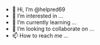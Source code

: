 - 👋 Hi, I’m @helpred69
- 👀 I’m interested in ...
- 🌱 I’m currently learning ...
- 💞️ I’m looking to collaborate on ...
- 📫 How to reach me ...

<!---
helpred69/helpred69 is a ✨ special ✨ repository because i
ts `README.md` (this file) appears on your GitHub profile.
You can click the Preview link to take a look at your changes.
--->
